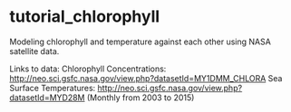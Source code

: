 # tutorial_chlorophyll
Modeling chlorophyll and temperature against each other using NASA satellite data.

Links to data:
Chlorophyll Concentrations: http://neo.sci.gsfc.nasa.gov/view.php?datasetId=MY1DMM_CHLORA
Sea Surface Temperatures: http://neo.sci.gsfc.nasa.gov/view.php?datasetId=MYD28M
(Monthly from 2003 to 2015)